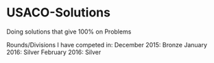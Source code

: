 # USACO-Solutions
Doing solutions that give 100% on Problems

Rounds/Divisions I have competed in:
December 2015: Bronze
January 2016: Silver
February 2016: Silver
